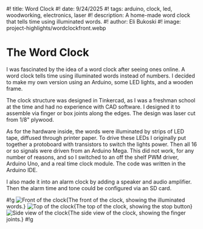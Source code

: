 #! title: Word Clock
#! date: 9/24/2025
#! tags: arduino, clock, led, woodworking, electronics, laser
#! description: A home-made word clock that tells time using illuminated words.
#! author: Eli Bukoski
#! image: project-highlights/wordclockfront.webp

# The Word Clock

I was fascinated by the idea of a word clock after seeing ones online. A word clock tells time using illuminated words instead of numbers. I decided to make my own version using an Arduino, some LED lights, and a wooden frame.

The clock structure was designed in Tinkercad, as I was a freshman school at the time and had no experience with CAD software. I designed it to assemble via finger or box joints along the edges. The design was laser cut from 1/8" plywood.

As for the hardware inside, the words were illuminated by strips of LED tape, diffused through printer paper. To drive these LEDs I originally put together a protoboard with transistors to switch the lights power. Then all 16 or so signals were driven from an Arduino Mega. This did not work, for any number of reasons, and so I switched to an off the shelf PWM driver, Arduino Uno, and a real time clock module. The code was written in the Arduino IDE.

I also made it into an alarm clock by adding a speaker and audio amplifier. Then the alarm time and tone could be configured via an SD card.

#!g
![Front of the clock](project-highlights/wordclockfront.webp){The front of the clock, showing the illuminated words.}
![Top of the clock](project-highlights/wordclocktop.webp){The top of the clock, showing the stop button}
![Side view of the clock](project-highlights/wordlcockside.webp){The side view of the clock, showing the finger joints.}
#!g
